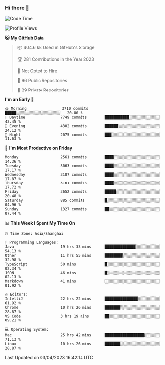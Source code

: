 ### Hi there 👋

<!--
**qbosen/qbosen** is a ✨ _special_ ✨ repository because its `README.md` (this file) appears on your GitHub profile.

Here are some ideas to get you started:

- 🔭 I’m currently working on ...
- 🌱 I’m currently learning ...
- 👯 I’m looking to collaborate on ...
- 🤔 I’m looking for help with ...
- 💬 Ask me about ...
- 📫 How to reach me: ...
- 😄 Pronouns: ...
- ⚡ Fun fact: ...
-->

<!--START_SECTION:waka-->
![Code Time](http://img.shields.io/badge/Code%20Time-1%2C778%20hrs%2013%20mins-blue)

![Profile Views](http://img.shields.io/badge/Profile%20Views-3-blue)

**🐱 My GitHub Data** 

> 📦 404.6 kB Used in GitHub's Storage 
 > 
> 🏆 281 Contributions in the Year 2023
 > 
> 🚫 Not Opted to Hire
 > 
> 📜 96 Public Repositories 
 > 
> 🔑 29 Private Repositories 
 > 
**I'm an Early 🐤** 

```text
🌞 Morning                3710 commits        █████░░░░░░░░░░░░░░░░░░░░   20.80 % 
🌆 Daytime                7749 commits        ███████████░░░░░░░░░░░░░░   43.45 % 
🌃 Evening                4302 commits        ██████░░░░░░░░░░░░░░░░░░░   24.12 % 
🌙 Night                  2075 commits        ███░░░░░░░░░░░░░░░░░░░░░░   11.63 % 
```
📅 **I'm Most Productive on Friday** 

```text
Monday                   2561 commits        ████░░░░░░░░░░░░░░░░░░░░░   14.36 % 
Tuesday                  3063 commits        ████░░░░░░░░░░░░░░░░░░░░░   17.17 % 
Wednesday                3187 commits        ████░░░░░░░░░░░░░░░░░░░░░   17.87 % 
Thursday                 3161 commits        ████░░░░░░░░░░░░░░░░░░░░░   17.72 % 
Friday                   3652 commits        █████░░░░░░░░░░░░░░░░░░░░   20.48 % 
Saturday                 885 commits         █░░░░░░░░░░░░░░░░░░░░░░░░   04.96 % 
Sunday                   1327 commits        ██░░░░░░░░░░░░░░░░░░░░░░░   07.44 % 
```


📊 **This Week I Spent My Time On** 

```text
🕑︎ Time Zone: Asia/Shanghai

💬 Programming Languages: 
Java                     19 hrs 33 mins      ██████████████░░░░░░░░░░░   54.13 % 
Other                    11 hrs 55 mins      ████████░░░░░░░░░░░░░░░░░   32.98 % 
TypeScript               50 mins             █░░░░░░░░░░░░░░░░░░░░░░░░   02.34 % 
JSON                     46 mins             █░░░░░░░░░░░░░░░░░░░░░░░░   02.13 % 
Markdown                 41 mins             ░░░░░░░░░░░░░░░░░░░░░░░░░   01.92 % 

🔥 Editors: 
IntelliJ                 22 hrs 22 mins      ███████████████░░░░░░░░░░   61.92 % 
Chrome                   10 hrs 26 mins      ███████░░░░░░░░░░░░░░░░░░   28.87 % 
VS Code                  3 hrs 19 mins       ██░░░░░░░░░░░░░░░░░░░░░░░   09.21 % 

💻 Operating System: 
Mac                      25 hrs 42 mins      ██████████████████░░░░░░░   71.13 % 
Linux                    10 hrs 26 mins      ███████░░░░░░░░░░░░░░░░░░   28.87 % 
```


 Last Updated on 03/04/2023 16:42:14 UTC
<!--END_SECTION:waka-->
